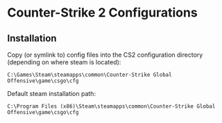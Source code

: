 # Counter-Strike 2 Configurations

## Installation

Copy (or symlink to) config files into the CS2 configuration directory (depending on where steam is located): 


```
C:\Games\Steam\steamapps\common\Counter-Strike Global Offensive\game\csgo\cfg
```

Default steam installation path:


```
C:\Program Files (x86)\Steam\steamapps\common\Counter-Strike Global Offensive\game\csgo\cfg
```
